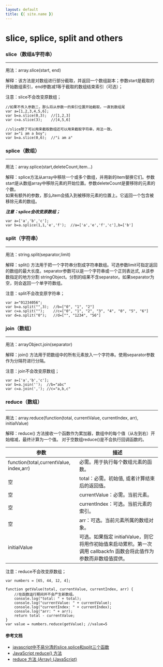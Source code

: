 ```yaml
---
layout: default
title: {{ site.name }}
---
```


# slice, splice, split and others

### slice（数组&字符串）
***
用法：array.slice(start, end)

解释：该方法是对数组进行部分截取，并返回一个数组副本；参数start是截取的开始数组索引，end参数减1等于截取的数组结束索引（可选）；

注意：slice不会改变原数组；

    //如果不传入参数二，那么将从参数一的索引位置开始截取，一直到数组尾
    var a=[1,2,3,4,5,6];
    var b=a.slice(0,3);  //[1,2,3]
    var c=a.slice(3);    //[4,5,6]

    //slice除了可以用来截取数组还可以用来截取字符串，用法一致。
    var a="i am a boy";
    var b=a.slice(0,6);  //"i am a"

### splice（数组）
***
用法：array.splice(start,deleteCount,item...)

解释：splice方法从array中移除一个或多个数组，并用新的item替换它们。参数start是从数组array中移除元素的开始位置。参数deleteCount是要移除的元素的个数。  
如果有额外的参数，那么item会插入到被移除元素的位置上。它返回一个包含被移除元素的数组。

***注意：splice会改变原数组；***

    var a=['a','b','c'];
    var b=a.splice(1,1,'e','f');  //a=['a','e','f','c'],b=['b']

### split（字符串）
***
用法：string.split(separator,limit)

解释：split() 方法用于把一个字符串分割成字符串数组。可选参数limit可指定返回的数组的最大长度。separator参数可以是一个字符串或一个正则表达式, 从该参数指定的地方分割 stringObject。分割的结果不含separator。如果separator为空，则会返回一个单字符数组。

注意：split不会改变原字符串；

    var a="01234056";
    var b=a.split("",3);  //b=["0", "1", "2"]
    var c=a.split("");    //c=["0", "1", "2", "3", "4", "0", "5", "6"]
    var d=a.split("0");   //d=["", "1234", "56"]

### join（数组）
***
用法：arrayObject.join(separator)

解释：join() 方法用于把数组中的所有元素放入一个字符串。使用separator参数作为分隔符进行分隔。

注意：join不会改变原数组；

    var a=['a','b','c'];
    var b=a.join('');  //b="abc"
    var c=a.join(','); //c="a,b,c"

### reduce（数组）
***
用法：array.reduce(function(total, currentValue, currentIndex, arr), initialValue)

解释：reduce() 方法接收一个函数作为累加器，数组中的每个值（从左到右）开始缩减，最终计算为一个值。 对于空数组reduce()是不会执行回调函数的。

参数 | 描述 
----|------
function(total,currentValue, index,arr)   | 必需。用于执行每个数组元素的函数。 
空                                        | total：必需。初始值, 或者计算结束后的返回值。 
空                                        | currentValue：必需。当前元素。
空                                        | currentIndex：可选。当前元素的索引。
空                                        | arr：可选。当前元素所属的数组对象。                            
initialValue | 可选。如果指定 initialValue，则它将用作初始值来启动累积。第一次调用 callbackfn 函数会将此值作为参数而非数组值提供。

注意：reduce不会改变原数组；

    var numbers = [65, 44, 12, 4];
     
    function getValue(total, currentValue, currentIndex, arr) {
        //在函数运行期间并不会产生新数组。
        console.log("total: " + total);
        console.log("currentValue: " + currentValue);
        console.log("currentIndex: " + currentIndex);
        console.log("arr: " + arr);
        return total - currentValue;
    }
    var value = numbers.reduce(getValue); //value=5

#### 参考文档
+ [javascript中不易分清的slice,splice和split三个函数](http://www.jb51.net/article/81663.htm)
+ [JavaScript reduce() 方法](http://www.runoob.com/jsref/jsref-reduce.html)
+ [reduce 方法 (Array) (JavaScript)](https://msdn.microsoft.com/library/ff679975(v=vs.94).aspx)



